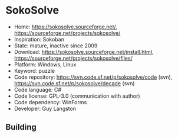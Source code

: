 # SokoSolve

- Home: https://sokosolve.sourceforge.net/, https://sourceforge.net/projects/sokosolve/
- Inspiration: Sokoban
- State: mature, inactive since 2009
- Download: https://sokosolve.sourceforge.net/install.html, https://sourceforge.net/projects/sokosolve/files/
- Platform: Windows, Linux
- Keyword: puzzle
- Code repository: https://svn.code.sf.net/p/sokosolve/code (svn), https://svn.code.sf.net/p/sokosolve/decade (svn)
- Code language: C#
- Code license: GPL-3.0 (communication with author)
- Code dependency: WinForms
- Developer: Guy Langston

## Building
